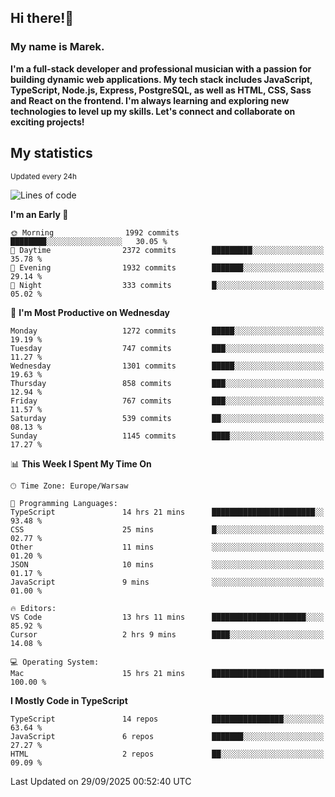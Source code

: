 ## Hi there!👋 ##
### My name is Marek. ###

**I'm a full-stack developer and professional musician with a passion for building dynamic web applications. My tech stack includes JavaScript, TypeScript, Node.js, Express, PostgreSQL, as well as HTML, CSS, Sass and React on the frontend. I'm always learning and exploring new technologies to level up my skills. Let's connect and collaborate on exciting projects!**

## My statistics ##
<sub>Updated every 24h</sub>
<!--START_SECTION:waka-->
![Lines of code](https://img.shields.io/badge/From%20Hello%20World%20I%27ve%20Written-10.7%20million%20lines%20of%20code-blue)

**I'm an Early 🐤** 

```text
🌞 Morning                1992 commits        ████████░░░░░░░░░░░░░░░░░   30.05 % 
🌆 Daytime                2372 commits        █████████░░░░░░░░░░░░░░░░   35.78 % 
🌃 Evening                1932 commits        ███████░░░░░░░░░░░░░░░░░░   29.14 % 
🌙 Night                  333 commits         █░░░░░░░░░░░░░░░░░░░░░░░░   05.02 % 
```
📅 **I'm Most Productive on Wednesday** 

```text
Monday                   1272 commits        █████░░░░░░░░░░░░░░░░░░░░   19.19 % 
Tuesday                  747 commits         ███░░░░░░░░░░░░░░░░░░░░░░   11.27 % 
Wednesday                1301 commits        █████░░░░░░░░░░░░░░░░░░░░   19.63 % 
Thursday                 858 commits         ███░░░░░░░░░░░░░░░░░░░░░░   12.94 % 
Friday                   767 commits         ███░░░░░░░░░░░░░░░░░░░░░░   11.57 % 
Saturday                 539 commits         ██░░░░░░░░░░░░░░░░░░░░░░░   08.13 % 
Sunday                   1145 commits        ████░░░░░░░░░░░░░░░░░░░░░   17.27 % 
```


📊 **This Week I Spent My Time On** 

```text
🕑︎ Time Zone: Europe/Warsaw

💬 Programming Languages: 
TypeScript               14 hrs 21 mins      ███████████████████████░░   93.48 % 
CSS                      25 mins             █░░░░░░░░░░░░░░░░░░░░░░░░   02.77 % 
Other                    11 mins             ░░░░░░░░░░░░░░░░░░░░░░░░░   01.20 % 
JSON                     10 mins             ░░░░░░░░░░░░░░░░░░░░░░░░░   01.17 % 
JavaScript               9 mins              ░░░░░░░░░░░░░░░░░░░░░░░░░   01.00 % 

🔥 Editors: 
VS Code                  13 hrs 11 mins      █████████████████████░░░░   85.92 % 
Cursor                   2 hrs 9 mins        ████░░░░░░░░░░░░░░░░░░░░░   14.08 % 

💻 Operating System: 
Mac                      15 hrs 21 mins      █████████████████████████   100.00 % 
```

**I Mostly Code in TypeScript** 

```text
TypeScript               14 repos            ████████████████░░░░░░░░░   63.64 % 
JavaScript               6 repos             ███████░░░░░░░░░░░░░░░░░░   27.27 % 
HTML                     2 repos             ██░░░░░░░░░░░░░░░░░░░░░░░   09.09 % 
```




 Last Updated on 29/09/2025 00:52:40 UTC
<!--END_SECTION:waka-->

<!--
**MarekSax/MarekSax** is a ✨ _special_ ✨ repository because its `README.md` (this file) appears on your GitHub profile.

Here are some ideas to get you started:

- 🔭 I’m currently working on ...
- 🌱 I’m currently learning ...
- 👯 I’m looking to collaborate on ...
- 🤔 I’m looking for help with ...
- 💬 Ask me about ...
- 📫 How to reach me: ...
- 😄 Pronouns: ...
- ⚡ Fun fact: ...
-->
